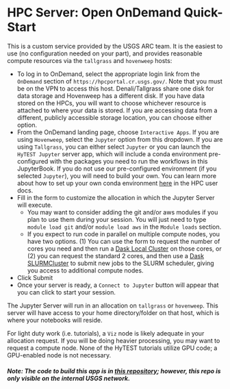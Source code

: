 # HPC Server: Open OnDemand Quick-Start

This is a custom service provided by the USGS ARC team. It is the easiest to use (no configuration needed on your part), and provides reasonable compute resources via the `tallgrass` and `hovenweep` hosts:

* To log in to OnDemand, select the appropriate login link from the `OnDemand` section of `https://hpcportal.cr.usgs.gov/`. Note that you must be on the VPN to access this host. Denali/Tallgrass share one disk for data storage and Hovenweep has a different disk. If you have data stored on the HPCs, you will want to choose whichever resource is attached to where your data is stored. If you are accessing data from a different, publicly accessible storage location, you can choose either option.
* From the OnDemand landing page, choose `Interactive Apps`. If you are using `Hovenweep`, select the `Jupyter` option from this dropdown. If you are using `Tallgrass`, you can either select `Jupyter` or you can launch the `HyTEST Jupyter` server app, which will include a conda environment pre-configured with the packages you need to run the workflows in this JupyterBook. If you do not use our pre-configured environment (if you selected `Jupyter`), you will need to build your own. You can learn more about how to set up your own conda environment [here](https://hpcportal.cr.usgs.gov/hpc-user-docs/guides/software/environments/python/Python_Environment_Setup_with_Conda.html) in the HPC user docs.
* Fill in the form to customize the allocation in which the Jupyter Server will execute.
  * You may want to consider adding the git and/or aws modules if you plan to use them during your session. You will just need to type `module load git` and/or `module load aws` in the `Module loads` section.
  * If you expect to run code in parallel on multiple compute nodes, you have two options. (1) You can use the form to request the number of cores you need and then run a [Dask Local Cluster](./Start_Dask_Cluster_Denali.ipynb) on those cores, or (2) you can request the standard 2 cores, and then use a [Dask SLURMCluster](./Start_Dask_Cluster_Tallgrass.ipynb) to submit new jobs to the SLURM scheduler, giving you access to additional compute nodes.
* Click Submit
* Once your server is ready, a `Connect to Jupyter` button will appear that you can click to start your session.

The Jupyter Server will run in an allocation on `tallgrass` or `hovenweep`. This server will have access to your home
directory/folder on that host, which is where your notebooks will reside.

For light duty work (i.e. tutorials), a `Viz` node is likely adequate in your allocation request.  If you
will be doing heavier processing, you may want to request a compute node.  None of the HyTEST tutorials
utilize GPU code; a GPU-enabled node is not necessary.

##### Note: The code to build this app is in [this repository](https://code.chs.usgs.gov/sas/arc/arc-software/ood/bc_jupyter_hytest); however, this repo is only visible on the internal USGS network.